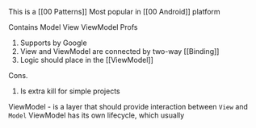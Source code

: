 This is a [[00 Patterns]] 
Most popular in [[00 Android]] platform

Contains Model View ViewModel
Profs
1. Supports by Google
2. View and ViewModel are connected by two-way [[Binding]]
3. Logic should place in the [[ViewModel]]

Cons.
1. Is extra kill for simple projects


ViewModel - is a layer that should provide interaction between `View` and `Model`
ViewModel has its own lifecycle, which usually 